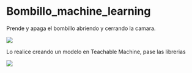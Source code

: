# Bombillo_machine_learning
Prende y apaga el bombillo abriendo y cerrando la camara.

<img src="https://github.com/Programacion315/Bombillo_machine_learning/blob/master/readme/handTwo.gif">

Lo realice creando un modelo en Teachable Machine, pase las librerias

<img src="https://github.com/Programacion315/Bombillo_machine_learning/blob/master/readme/handOne.gif">

